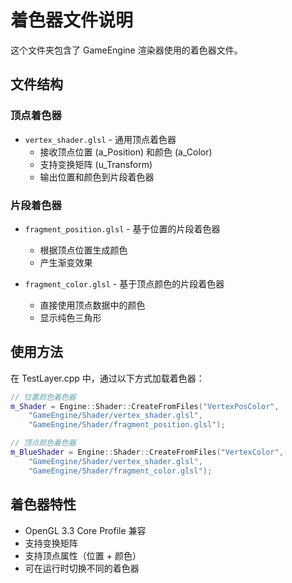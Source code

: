 # 着色器文件说明

这个文件夹包含了 GameEngine 渲染器使用的着色器文件。

## 文件结构

### 顶点着色器
- `vertex_shader.glsl` - 通用顶点着色器
  - 接收顶点位置 (a_Position) 和颜色 (a_Color)
  - 支持变换矩阵 (u_Transform)
  - 输出位置和颜色到片段着色器

### 片段着色器
- `fragment_position.glsl` - 基于位置的片段着色器
  - 根据顶点位置生成颜色
  - 产生渐变效果

- `fragment_color.glsl` - 基于顶点颜色的片段着色器
  - 直接使用顶点数据中的颜色
  - 显示纯色三角形

## 使用方法

在 TestLayer.cpp 中，通过以下方式加载着色器：

```cpp
// 位置颜色着色器
m_Shader = Engine::Shader::CreateFromFiles("VertexPosColor", 
    "GameEngine/Shader/vertex_shader.glsl", 
    "GameEngine/Shader/fragment_position.glsl");

// 顶点颜色着色器
m_BlueShader = Engine::Shader::CreateFromFiles("VertexColor", 
    "GameEngine/Shader/vertex_shader.glsl", 
    "GameEngine/Shader/fragment_color.glsl");
```

## 着色器特性

- OpenGL 3.3 Core Profile 兼容
- 支持变换矩阵
- 支持顶点属性（位置 + 颜色）
- 可在运行时切换不同的着色器 